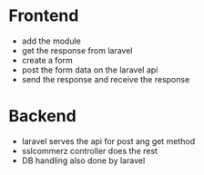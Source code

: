 # Frontend

- add the module
- get the response from laravel
- create a form
- post the form data on the laravel api
- send the response and receive the response

# Backend

- laravel serves the api for post ang get method
- sslcommerz controller does the rest
- DB handling also done by laravel
